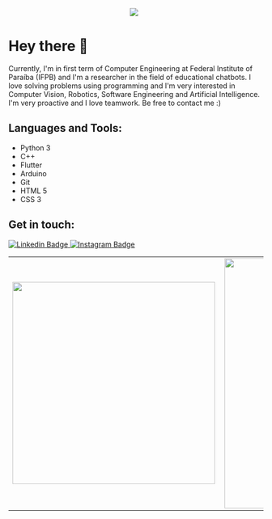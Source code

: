 <p align='center'>
<img src="https://github.com/lucasbivar/lucasbivar/blob/main/capa.gif?raw=true">&nbsp;&nbsp;
</p>

# Hey there 👋

Currently, I'm in first term of Computer Engineering at Federal Institute of Paraíba (IFPB) and I'm a researcher in the field of educational chatbots. I love solving problems using programming and I'm very interested in Computer Vision, Robotics, Software Engineering and Artificial Intelligence. I'm very proactive and I love teamwork. Be free to contact me :)

## Languages and Tools:
  - Python 3
  - C++
  - Flutter
  - Arduino
  - Git
  - HTML 5
  - CSS 3
  
## Get in touch:

<a target="_blank" href="https://www.linkedin.com/in/lucasbivar">
<img src="https://img.shields.io/badge/-lucasbivar-blue?style=for-the-badge&logo=Linkedin&logoColor=white&link=https://www.linkedin.com/in/lucasbivar" alt="Linkedin Badge">
</a>
<a target="_blank" href="https://www.instagram.com/lucassbivar_/">
<img src="https://img.shields.io/badge/-lucassbivar_-E1306C?style=for-the-badge&logo=Instagram&logoColor=white&link=https://instagram.com/sidbelbase/" alt="Instagram Badge">
</a>

<center>
<table>
    <tr>
        <td><img width="400px" align="left" src="https://github-readme-stats.vercel.app/api/top-langs/?username=lucasbivar&hide=html&layout=compact&theme=tokyonight" /></td>
        <td><img width="495px" align="left" src="https://github-readme-stats.vercel.app/api?username=lucasbivar&theme=tokyonight"/></td>
    </tr>   
</table>
</center>  
